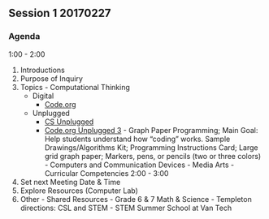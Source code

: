 ## Session 1 20170227
### Agenda
1:00  - 2:00
  1. Introductions
  2. Purpose of Inquiry
  3. Topics
    - Computational Thinking
      - Digital
        - [Code.org](https://code.org/teacher-dashboard#/)
      - Unplugged
        - [CS Unplugged](http://csunplugged.org/wp-content/uploads/2015/03/CSUnplugged_OS_2015_v3.1.pdf)
        - [Code.org Unplugged 3](https://studio.code.org/unplugged/unplug3.pdf) - Graph Paper Programming; Main Goal: Help students understand how “coding” works. Sample Drawings/Algorithms Kit; Programming Instructions Card; Large grid graph paper; Markers, pens, or pencils (two or three colors) 
    - Computers and Communication Devices
    - Media Arts
    - Curricular Competencies
2:00  - 3:00
  4. Set next Meeting Date & Time 
  5. Explore Resources (Computer Lab)
  6. Other
    - Shared Resources
    - Grade 6 & 7 Math & Science
    - Templeton directions: CSL and STEM
    - STEM Summer School at Van Tech
